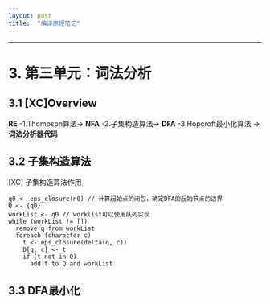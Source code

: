 ```yaml
---
layout: post
title:  "编译原理笔记"
---
```


---

# 3. 第三单元：词法分析

## 3.1 [XC]Overview

  **RE** -1.Thompson算法-> **NFA** -2.子集构造算法-> **DFA** -3.Hopcroft最小化算法 -> **词法分析器代码**

## 3.2 子集构造算法

[XC] 子集构造算法作用

    q0 <- eps_closure(n0) // 计算起始点的闭包，确定DFA的起始节点的边界
    Q <- {q0}
    workList <- q0 // worklist可以使用队列实现
    while (workList != [])
      remove q from workList
      foreach (character c)
        t <- eps_closure(delta(q, c))
        D[q, c] <- t
        if (t not in Q)
          add t to Q and workList

## 3.3 DFA最小化
